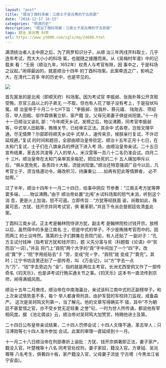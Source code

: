 ```yaml
---
layout: "post"
title: "顺治丁酉科场案：江南士子吴兆骞的宁古悲歌"
date: "2018-12-17 16:15"
categories: "明清历史"
description: "顺治丁酉科场案：江南士子吴兆骞的宁古悲歌"
tags: 顺治 吴兆骞 科举
url: https://www.y5000.com/zgls/mq/24698.html
---
```






满清统治者人主中原之后，为了网罗知识分子，从顺 治三年丙戌开科取士，几乎连年考试，而大大小小的科场 案，也就随之接踵而来。从《吴梅村年谱》中的记载来
看：“壬辰（顺治九年，1652年）权贵人与考官有隙，因 事中之，于是科场之议起。”闹得最凶的，就是顺治十四年
的丁酉科场案。此案牵连之广，影响之大，在清代二百多 年的历史中，也是罕见的。

![](https://img.y5000.com/uploads/allimg/170807/12-1FPG001195I.jpg)

首先案发的是北闱（即顺天府）科场案。因为考试官 李振邺、张我朴等公开贪赃受贿，京官三品以上的子弟无 一不取，但也有人花了银子没有考上，于是投状叫冤。顺
治皇帝于十月二十七H下旨：“李振邺、张我朴、蔡元禧、 陆贻吉、项绍芬，举人田耜、邬作霖俱著立斩，家产籍 没，父母兄弟妻子俱徙尚阳堡。”十一月十一日顺治又谕礼
部：“今年顺天乡试，发榜之后，物议沸腾，同考官李振邺 等，中式举人田耜等，贿赂关节，已经审实正法。其余中 式各卷，岂皆文理平通，尽无情弊？尔部即将顺天乡试中
式举人，速传来京，候朕亲行复试，不许迟延规避。”复试 的时间和题目，全部由顺治皇帝钦定。顺治十五年正月十七日，在太和门复试，士子们在八旗亲兵的押送下进入考
场，由顺治皇帝亲试。二十五日宣布结果，革去苏洪浚等 八人的举人，米汉雯等一百八十二名仍准会试。四月二十 三H，顺治皇帝在太和门亲审其余每犯，把应处死的二十
五人痛加申斥以后，“俱从宽免死，各责四十大板，流徙尚阳堡。”顺治还特意强调广自今以后，凡考官士子，须当恪遵功令，痛改积习，持廉秉公……如再有犯此等情罪者，
必不姑宥。”

过了半年，顺治十四年十一月二十四日，给事中阴应 节参奏：“江南主考方犹等弊窦多端，……物议沸腾。”由于 顺治帝处置“北闱”乡试科场案的怒气未消，听到这个消
息，更是火上加油，怒不可遏。立即传旨：“方犹等经朕面 谕，尚敢如此，殊属可恶，方犹、钱开宗并同考试官，俱 著革职。”并且下令派总督郎廷佐清査此案。

丁酉科江南乡试，正主考是翰林院侍讲方犹，副主考 是翰林院检讨钱开宗。放榜以后，虽然得中的多是江南名 士，但是中式的举子，不少是贿赂考官而中的。因而两江
的士议哗然。落第的士子们群集在贡院门前，有人还贴了 一副对子：“孔方主试付钱神（指考官方犹和钱开宗)，题
义先分富与贫（科题取《论语》中“贫而滔”一词）。”并且 将门上“貢院”两个大字的“貢”字中间加了一个“四”字。改 成“賣”字；“院”字用纸贴去“
阝”旁，变成“完〃字，“貢院”就 变成了“賣完”。其时；江宁书坊店里还刻了一部传奇，叫 《万金记》，以“方”字去一点为“万”，“钱”字去旁边为
“金”，指的就是两位主考官。长洲尤西堂侗又作了一部传 奇名《钧天乐》，也是讲考试行贿买通关节之事。《钧天乐》这本书一直流传到京师，闹得满城风雨。

顺治十五年二月庚戌，顺治帝在中南海瀛台，亲试该科江南中式的正副榜举子。和上次亲试情势差不多，每个 举人都身带刑具，由护军营的军校持刀监视，戒备森严。
这次是吴珂鸣文列第一，当了解元。他的文章写得确实不 错，其中“不为朝廷不甚爱惜之官，亦不受乡党无足轻重 之誉”句，一时为世人所传诵，都说他有宰相风度。据
《池北偶谈》云，顺治帝对吴珂鸣大加赞赏，特赐他进士及第。

二十四日公布皇帝亲试结果，二十四人罚停会试；十四人文理不通，革去举人；只汪溥勋等七十四人准许参加 会试。此案的审理一直延续到十一月。

十一月二十八日顺治帝在刑部奏折上谕批：方犹、钱开宗俱著即正法，妻子家产，籍没入官。叶楚槐等十八名 同考官处绞刑，妻子家奴，籍没入官。方章钺、吴兆骞等
八名考生，俱著四十板，家产籍没入官，父母妻子流徙 宁古塔（今黑龙江省宁安县)。
